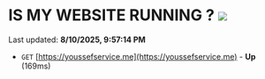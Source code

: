 # IS MY WEBSITE RUNNING ? [![](https://img.shields.io/static/v1?label=Sponsor&message=%E2%9D%A4&logo=GitHub&color=%23fe8e86)](https://github.com/sponsors/Youssef-Lehmam)

Last updated: **8/10/2025, 9:57:14 PM**

- `GET` [https://youssefservice.me](https://youssefservice.me) - **Up** (169ms)
